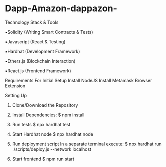# Dapp-Amazon-dappazon-

Technology Stack & Tools

▪️Solidity (Writing Smart Contracts & Tests)

▪️Javascript (React & Testing)

▪️Hardhat (Development Framework)

▪️Ethers.js (Blockchain Interaction)

▪️React.js (Frontend Framework)

Requirements For Initial Setup
Install NodeJS
Install Metamask Browser Extension

Setting Up
1. Clone/Download the Repository

2. Install Dependencies:
$ npm install

3. Run tests
$ npx hardhat test

4. Start Hardhat node
$ npx hardhat node

5. Run deployment script
In a separate terminal execute: $ npx hardhat run ./scripts/deploy.js --network localhost

6. Start frontend
$ npm run start
